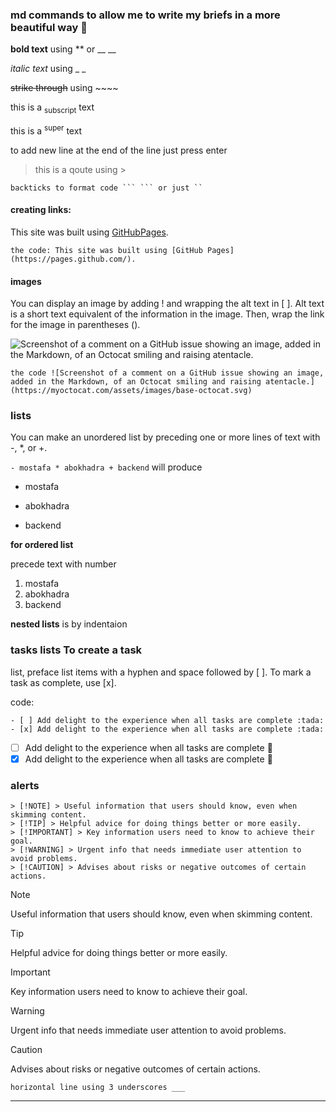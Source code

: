 ### md commands to allow me to write my briefs in a more beautiful way 💚

**bold text** using ** or __ __  

_italic text_ using _ _ 

~~strike through~~ using ~~~~ 

this is a <sub>subscript</sub> text 

this is a <sup>super</sup> text

to add new line at the end of the line just press enter

> this is a qoute using >

```
backticks to format code ``` ``` or just ``
```

#### creating links:
This site was built using [GitHubPages](https://pages.github.com/).

``` the code: This site was built using [GitHub Pages](https://pages.github.com/). ```

#### images
You can display an image by adding ! and wrapping the alt text in [ ]. Alt text is a short text
equivalent of the information in the image. Then, wrap the link for the image in
parentheses ().

![Screenshot of a comment on a GitHub issue showing an image, added in the Markdown, of an Octocat smiling and raising atentacle.](https://myoctocat.com/assets/images/base-octocat.svg)

```
the code ![Screenshot of a comment on a GitHub issue showing an image, added in the Markdown, of an Octocat smiling and raising atentacle.](https://myoctocat.com/assets/images/base-octocat.svg) 
```

### lists
You can make an unordered list by preceding one or more lines of text with -, *,
or +.

``` - mostafa * abokhadra + backend ```
will produce
- mostafa
* abokhadra
+ backend

**for ordered list**

precede text with number

1. mostafa
2. abokhadra
3. backend

**nested lists** is by indentaion
### tasks lists To create a task

list, preface list items with a hyphen and space followed by [ ]. To mark a task
as complete, use [x]. 

code:

`- [ ] Add delight to the experience when all tasks are complete :tada:`\
`- [x] Add delight to the experience when all tasks are complete :tada:`
- [ ] Add delight to the experience when all tasks are complete :tada:
- [x] Add delight to the experience when all tasks are complete :tada:

### alerts
```
> [!NOTE] > Useful information that users should know, even when skimming content.
> [!TIP] > Helpful advice for doing things better or more easily.
> [!IMPORTANT] > Key information users need to know to achieve their goal.
> [!WARNING] > Urgent info that needs immediate user attention to avoid problems.
> [!CAUTION] > Advises about risks or negative outcomes of certain actions.
```
> [!NOTE]
> Useful information that users should know, even when skimming content.

> [!TIP]
> Helpful advice for doing things better or more easily.

> [!IMPORTANT]
> Key information users need to know to achieve their goal.

> [!WARNING]
> Urgent info that needs immediate user attention to avoid problems.

> [!CAUTION]
> Advises about risks or negative outcomes of certain actions.

```
horizontal line using 3 underscores ___
```

___